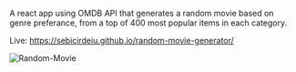 A react app using OMDB API that generates a random movie based on genre preferance, from a top of 400 most popular items in each category.

Live: https://sebicirdeiu.github.io/random-movie-generator/

![Random-Movie](https://github.com/sebicirdeiu/random-movie-generator/assets/103687209/cee76e31-4712-4767-9864-c445553bceb2)
